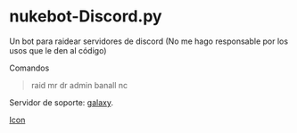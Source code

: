 # nukebot-Discord.py
Un bot para raidear servidores de discord
(No me hago responsable por los usos que le den al código)

Comandos

>raid
>mr
>dr
>admin
>banall
>nc

Servidor de soporte: [galaxy](https://discord.gg/dVcqhbB75d).

[Icon](https://images-ext-2.discordapp.net/external/dLuQvMtE9BeTg6n_9kwCxUMSLpJN97f_Dck-_vdnFFk/%3Fsize%3D1024/https/cdn.discordapp.com/icons/955427589047087134/ce429dccd7fdbcc103a387de94b8d70b.png)

